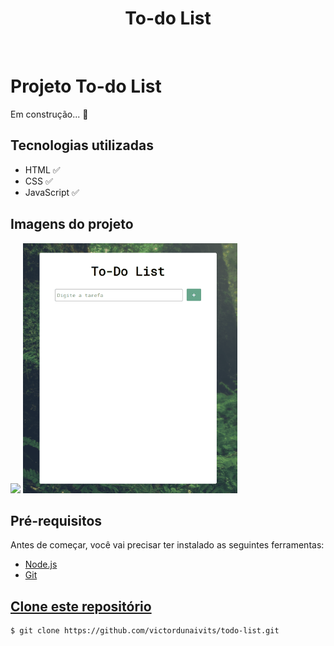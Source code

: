<h1 align="center">To-do List</h1>

<br>

<h1>Projeto To-do List</h1>
<p>Em construção... 🚀</p>

<h2>Tecnologias utilizadas</h2>
<ul>
    <li>HTML ✅</li>
    <li>CSS ✅</li>
    <li>JavaScript ✅</li>
</ul>

<h2>Imagens do projeto</h2>
<img src="imagens/login.png"style="height: 400px">
<img src="imagens/gif.gif"style="height: 400px">

<h2>Pré-requisitos</h2>
<p>Antes de começar, você vai precisar ter instalado as seguintes ferramentas:</p>
<ul>
    <li><a href="https://nodejs.org/pt-br/download/" target="_blank">Node.js</li>
    <li><a href="https://gitforwindows.org/" target="_blank">Git</li>
</ul>

<h2>Clone este repositório</h2>

```bash
$ git clone https://github.com/victordunaivits/todo-list.git
```